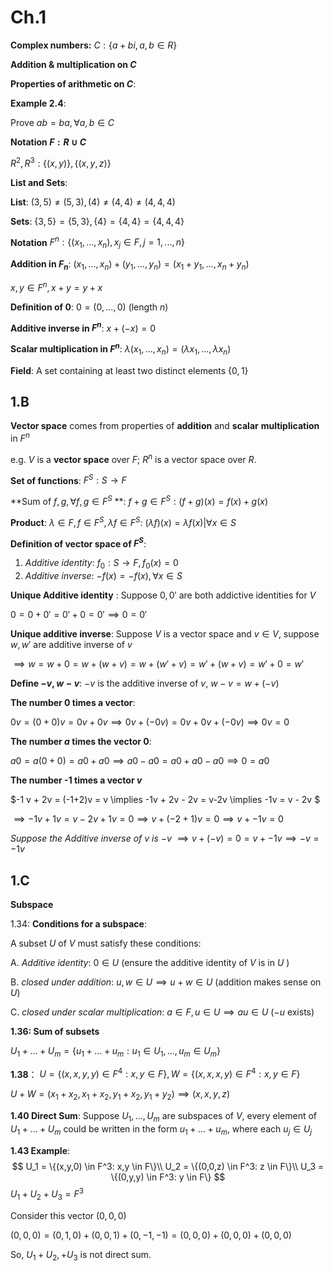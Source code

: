 # Ch.1

**Complex numbers:**  $C: \{a + bi, a,b\in R\}$ 

**Addition & multiplication on $C$**

 **Properties of arithmetic on $C$**:



**Example 2.4**: 

Prove $ab = ba, \forall a,b \in C$



**Notation $F: R \cup C$**



$R^2, R^3: \{(x,y)\}, \{(x,y,z)\}$



**List and Sets**:

 **List**: $(3,5) \neq (5,3), (4) \neq (4,4) \neq (4,4,4)$ 

**Sets**: $\{3,5\} = \{5,3\}, \{4\} = \{4,4\} = \{4,4,4\}$



**Notation** $F^n : \{(x_1,...,x_n), x_j \in F, j = 1,...,n\}$

 

**Addition in $F_n$**: $(x_1, ...,x_n) + (y_1,...,y_n) = (x_1+y_1,...,x_n + y_n)$

$x,y\in F^n, x+y = y+x$



**Definition of 0**: $0 = (0, ..., 0)$ (length $n$)

**Additive inverse in $F^n$**: $x + (-x) = 0$

**Scalar multiplication in $F^n$**: $\lambda (x_1, ...,x_n) = (\lambda x_1,...,\lambda x_n)$



**Field**: A set containing at least two distinct elements $\{0, 1\}$ 

## 1.B

**Vector space** comes from properties of **addition** and **scalar** **multiplication** in $F^n$

 e.g. $V$ is a **vector space** over $F$;  $R^n$ is a vector space over $R$.

**Set of functions**: $F^S: S \to F$

**Sum of $f, g, \forall f,g\in F^S$ **: $f+g \in F^S: (f+g)(x) = f(x) + g(x)$

**Product**: $\lambda \in F, f \in F^S, \lambda f \in F^S$: $(\lambda f)(x) = \lambda f(x) | \forall x \in S$

**Definition of vector space of $F^S$**: 

1. *Additive identity*: $f_0: S \to F, f_0(x) = 0$
2. *Additive inverse*: $-f(x) = -f(x), \forall x \in S$

**Unique Additive identity** : Suppose $0, 0'$ are both addictive identities for $V$

$0 = 0 + 0' = 0'+0 = 0' \implies 0 = 0'$

**Unique additive inverse**: Suppose $V$ is a vector space and $v \in V$, suppose $w , w'$ are additive inverse of $v$

$\implies w = w + 0 = w + (w + v) = w + (w' + v) = w' + (w + v) = w' + 0 = w'$

**Define $-v, w-v$**: $-v$ is the additive inverse of $v$, $w - v = w + (-v)$ 

**The number 0 times a vector**: 

$0v = (0+0)v = 0v + 0v \implies 0v + (- 0v) = 0v + 0v + (- 0v) \implies 0v = 0$

**The number $a$ times the vector 0**: 

$a0 = a(0+0) = a0 + a0 \implies a0-a0 = a0 + a0-a0 \implies 0 = a0$

**The number -1 times a vector $v$**

$-1 v + 2v = (-1+2)v = v \implies -1v + 2v - 2v = v-2v \implies -1v = v - 2v $

$\implies -1v + 1v = v - 2v + 1v = 0 \implies v + (-2+1)v = 0 \implies v + -1v = 0$

*Suppose the Additive inverse of $v$ is $-v$* $\implies v + (-v) = 0 = v + -1v \implies -v = -1v$



## 1.C

**Subspace**

1.34:
**Conditions for a subspace**:

A subset $U$ of $V$ must satisfy these conditions:

A. *Additive identity*: $0 \in U$ (ensure the additive identity of $V$ is in $U$ )

B. *closed under addition*: $u, w \in U \implies u + w \in U$ (addition makes sense on $U$)

C. *closed under scalar multiplication*: $a\in F, u \in U \implies au \in U$ ($-u$ exists)



**1.36: Sum of subsets**

$U_1 + ...+U_m = \{u_1+...+u_m: u_1 \in U_1, ..., u_m \in U_m\}$

**1.38**： $U = \{(x, x, y, y) \in F^4: x,y \in F\}, W = \{(x, x, x, y) \in F^4: x,y \in F\}$

$U + W = (x_1 + x_2, x_1+x_2, y_1+x_2, y_1+y_2) \implies (x,x,y,z)$

**1.40 Direct Sum**: Suppose $U_1, ...,U_m$ are subspaces of $V$, every element of $U_1+...+U_m$ could be written in the form $u_1 + ...+u_m$, where each $u_j \in U_j$

**1.43 Example**: 
$$
U_1 = \{(x,y,0) \in F^3: x,y \in F\}\\
U_2 = \{(0,0,z) \in F^3: z \in F\}\\
U_3 = \{(0,y,y) \in F^3: y \in F\}
$$
$U_1 + U_2 + U_3 = F^3$

Consider this vector $(0,0,0)$

$(0,0,0) = (0,1,0) + (0,0,1) + (0,-1,-1) = (0,0,0)+(0,0,0)+(0,0,0)$

So, $U_1 + U_2, + U_3$ is not direct sum.



